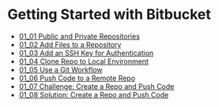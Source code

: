 # Getting Started with Bitbucket

<!-- TocStart -->
- [01_01 Public and Private Repositories](./01_01_repos/README.md)
- [01_02 Add Files to a Repository](./01_02_add_files/README.md)
- [01_03 Add an SSH Key for Authentication](./01_03_ssh_key/README.md)
- [01_04 Clone Repo to Local Environment](./01_04_clone_repo/README.md)
- [01_05 Use a Git Workflow](./01_05_git_workflow/README.md)
- [01_06 Push Code to a Remote Repo](./01_06_push_code/README.md)
- [01_07 Challenge: Create a Repo and Push Code](./01_07_challenge1/README.md)
- [01_08 Solution: Create a Repo and Push Code](./01_08_solution1/README.md)
<!-- TocEnd -->


<!-- FooterSkip -->

